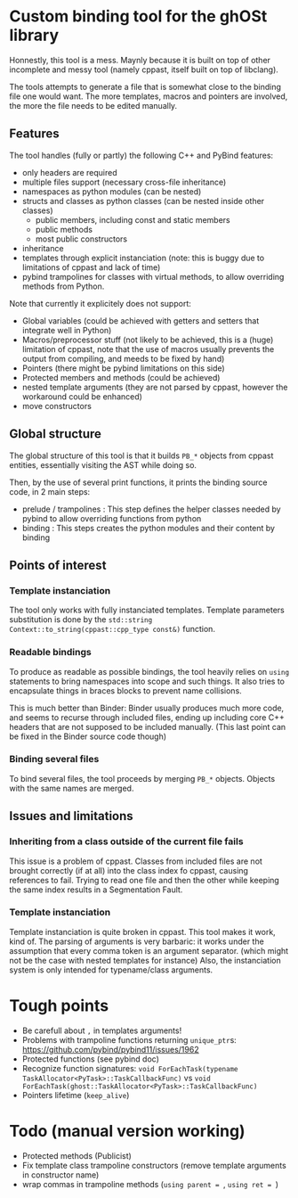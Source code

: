 # Custom binding tool for the ghOSt library

Honnestly, this tool is a mess. Maynly because it is built on top of other incomplete and messy tool (namely cppast, itself built on top of libclang).

The tools attempts to generate a file that is somewhat close to the binding file one would want.
The more templates, macros and pointers are involved, the more the file needs to be edited manually.

## Features

The tool handles (fully or partly) the following C++ and PyBind features:

- only headers are required
- multiple files support (necessary cross-file inheritance)
- namespaces as python modules (can be nested)
- structs and classes as python classes (can be nested inside other classes)
  - public members, including const and static members
  - public methods
  - most public constructors
- inheritance
- templates through explicit instanciation (note: this is buggy due to limitations of cppast and lack of time)
- pybind trampolines for classes with virtual methods, to allow overriding methods from Python.

Note that currently it explicitely does not support:

- Global variables (could be achieved with getters and setters that integrate well in Python)
- Macros/preprocessor stuff (not likely to be achieved, this is a (huge) limitation of cppast, note that the use of macros usually prevents the output from compiling, and meeds to be fixed by hand)
- Pointers (there might be pybind limitations on this side)
- Protected members and methods (could be achieved)
- nested template arguments (they are not parsed by cppast, however the workaround could be enhanced)
- move constructors

## Global structure

The global structure of this tool is that it builds `PB_*` objects from cppast entities, essentially visiting the AST while doing so.

Then, by the use of several print functions, it prints the binding source code, in 2 main steps:

- prelude / trampolines : This step defines the helper classes needed by pybind to allow overriding functions from python
- binding : This steps creates the python modules and their content by binding

## Points of interest

### Template instanciation

The tool only works with fully instanciated templates.
Template parameters substitution is done by the `std::string Context::to_string(cppast::cpp_type const&)` function.

### Readable bindings

To produce as readable as possible bindings, the tool heavily relies on `using` statements to bring namespaces into scope and such things.
It also tries to encapsulate things in braces blocks to prevent name collisions.

This is much better than Binder: Binder usually produces much more code, and seems to recurse through included files, ending up including core C++ headers that are not supposed to be included manually. (This last point can be fixed in the Binder source code though)

### Binding several files

To bind several files, the tool proceeds by merging `PB_*` objects. Objects with the same names are merged.

## Issues and limitations

### Inheriting from a class outside of the current file fails

This issue is a problem of cppast. Classes from included files are not brought correctly (if at all) into the class index fo cppast, causing references to fail.
Trying to read one file and then the other while keeping the same index results in a Segmentation Fault.

### Template instanciation

Template instanciation is quite broken in cppast.
This tool makes it work, kind of.
The parsing of arguments is very barbaric: it works under the assumption that every comma token is an argument separator. (which might not be the case with nested templates for instance)
Also, the instanciation system is only intended for typename/class arguments.

# Tough points

* Be carefull about `,` in templates arguments!
* Problems with trampoline functions returning `unique_ptr`s: https://github.com/pybind/pybind11/issues/1962
* Protected functions (see pybind doc)
* Recognize function signatures: `void ForEachTask(typename TaskAllocator<PyTask>::TaskCallbackFunc)` vs `void ForEachTask(ghost::TaskAllocator<PyTask>::TaskCallbackFunc)`
* Pointers lifetime (`keep_alive`)

# Todo (manual version working)

- Protected methods (Publicist)
- Fix template class trampoline constructors (remove template arguments in constructor name)
- wrap commas in trampoline methods (`using parent = `, `using ret = `)
